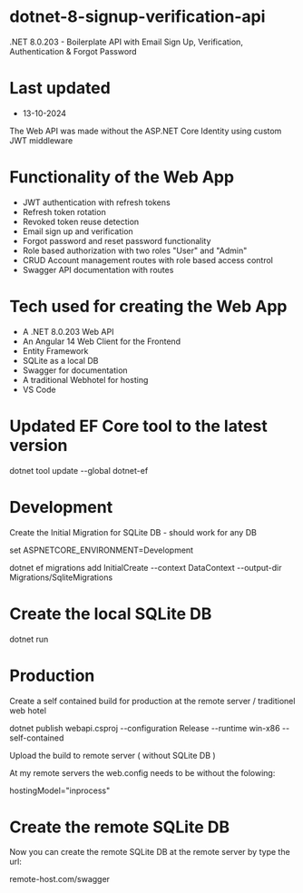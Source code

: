 # dotnet-8-signup-verification-api

.NET 8.0.203 - Boilerplate API with Email Sign Up, Verification, Authentication & Forgot Password

# Last updated

- 13-10-2024

The Web API was made without the ASP.NET Core Identity using custom JWT middleware

# Functionality of the Web App

- JWT authentication with refresh tokens
- Refresh token rotation
- Revoked token reuse detection
- Email sign up and verification
- Forgot password and reset password functionality
- Role based authorization with two roles "User" and "Admin"
- CRUD Account management routes with role based access control
- Swagger API documentation with routes

# Tech used for creating the Web App

- A .NET 8.0.203 Web API
- An Angular 14 Web Client for the Frontend
- Entity Framework
- SQLite as a local DB
- Swagger for documentation
- A traditional Webhotel for hosting
- VS Code

# Updated EF Core tool to the latest version

dotnet tool update --global dotnet-ef

# Development

Create the Initial Migration for SQLite DB - should work for any DB

set ASPNETCORE_ENVIRONMENT=Development

dotnet ef migrations add InitialCreate --context DataContext --output-dir Migrations/SqliteMigrations

# Create the local SQLite DB

dotnet run

# Production

Create a self contained build for production at the remote server / traditionel web hotel

dotnet publish webapi.csproj --configuration Release --runtime win-x86 --self-contained

Upload the build to remote server ( without SQLite DB )

At my remote servers the web.config needs to be without the folowing:

hostingModel="inprocess"

# Create the remote SQLite DB

Now you can create the remote SQLite DB at the remote server by type the url:

remote-host.com/swagger

